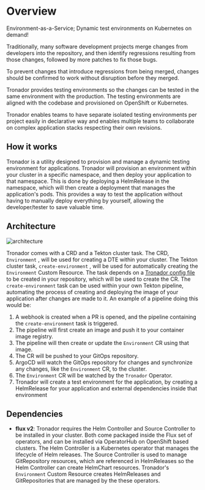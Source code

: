 # Overview

Environment-as-a-Service; Dynamic test environments on Kubernetes on demand!

Traditionally, many software development projects merge changes from developers into the repository, and then identify regressions resulting from those changes, followed by more patches to fix those bugs.

To prevent changes that introduce regressions from being merged, changes should be confirmed to work without disruption before they merged.

Tronador provides testing environments so the changes can be tested in the same environment with the production. The testing environments are aligned with the codebase and provisioned on OpenShift or Kubernetes.

Tronador enables teams to have separate isolated testing environments per project easily in declarative way and enables multiple teams to collaborate on complex application stacks respecting their own revisions.

## How it works

Tronador is a utility designed to provision and manage a dynamic testing environment for applications. Tronador will provision an environment within your cluster in a specific namespace, and then deploy your application to that namespace. This is done by deploying a HelmRelease in the namespace, which will then create a deployment that manages the application's pods. This provides a way to test the application without having to manually deploy everything by yourself, allowing the developer/tester to save valuable time.

## Architecture

![architecture](./images/architecture.png)

Tronador comes with a CRD and a Tekton cluster task. The CRD, `Environment` , will be used for creating a DTE within your cluster. The Tekton cluster task, `create-environment` , will be used for automatically creating the `Environment` Custom Resource. The task depends on a [Tronador config file](./config_file.html) to be created in your repository, which will be used to create the CR. The `create-environment` task can be used within your own Tekton pipeline, automating the process of creating and deploying the image of your application after changes are made to it. An example of a pipeline doing this would be:

1. A webhook is created when a PR is opened, and the pipeline containing the `create-environment` task is triggered.
2. The pipeline will first create an image and push it to your container image registry.
3. The pipeline will then create or update the `Environment` CR using that image.
4. The CR will be pushed to your GitOps repository.
5. ArgoCD will watch the GitOps repository for changes and synchronize any changes, like the `Environment` CR, to the cluster.
6. The `Environment` CR will be watched by the `Tronador` Operator.
7. Tronador will create a test environment for the application, by creating a HelmRelease for your application and external dependencies inside that environment

## Dependencies
- **flux v2**: Tronador requires the Helm Controller and Source Controller to be installed in your cluster. Both come packaged inside the Flux set of operators, and can be installed via OperatorHub on OpenShift based clusters. The Helm Controller is a Kubernetes operator that manages the lifecycle of Helm releases. The Source Controller is used to manage GitRepository resources, which are referenced in HelmReleases so the Helm Controller can create HelmChart resources. Tronador's `Environment` Custom Resource creates HelmReleases and GitRepositories that are managed by the these operators.
